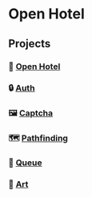 # Open Hotel

## Projects
### 🏨 [Open Hotel](https://github.com/openhotel/openhotel) 
### 🔒 [Auth](https://github.com/openhotel/auth)
### 🖼️ [Captcha](https://github.com/openhotel/captcha)
### 🗺️ [Pathfinding](https://github.com/openhotel/pathfinding)
### 🧮 [Queue](https://github.com/openhotel/queue)
### 🎨 [Art](https://github.com/openhotel/art)
